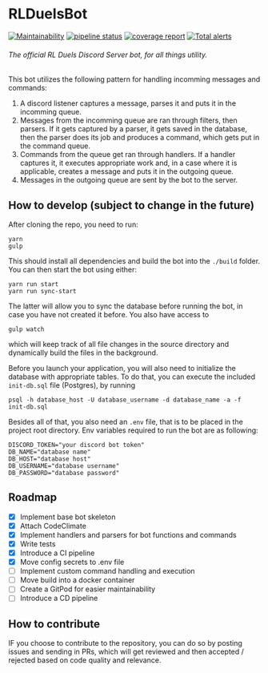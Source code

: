 # RLDuelsBot
[![Maintainability](https://api.codeclimate.com/v1/badges/67c0a3ae434c3fb8f0b7/maintainability)](https://codeclimate.com/github/Kamilczak020/RLDuelsBot/maintainability)
[![pipeline status](https://gitlab.com/Kamilczak020/rlduelsbot/badges/master/pipeline.svg)](https://gitlab.com/Kamilczak020/rlduelsbot/commits/master)
[![coverage report](https://gitlab.com/Kamilczak020/rlduelsbot/badges/master/coverage.svg)](https://gitlab.com/Kamilczak020/rlduelsbot/commits/master)
[![Total alerts](https://img.shields.io/lgtm/alerts/g/Kamilczak020/RLDuelsBot.svg?logo=lgtm&logoWidth=18)](https://lgtm.com/projects/g/Kamilczak020/RLDuelsBot/alerts/)

###### The official RL Duels Discord Server bot, for all things utility.

This bot utilizes the following pattern for handling incomming messages and commands:

1. A discord listener captures a message, parses it and puts it in the incomming queue.
2. Messages from the incomming queue are ran through filters, then parsers.
If it gets captured by a parser, it gets saved in the database, then the parser does its job and produces a command,
which gets put in the command queue.
3. Commands from the queue get ran through handlers. If a handler captures it, it executes appropriate work and,
in a case where it is applicable, creates a message and puts it in the outgoing queue.
4. Messages in the outgoing queue are sent by the bot to the server.


## How to develop (subject to change in the future)

After cloning the repo, you need to run:
```
yarn
gulp
```

This should install all dependencies and build the bot into the `./build` folder.
You can then start the bot using either:
```
yarn run start
yarn run sync-start
```
The latter will allow you to sync the database before running the bot, in case you have not created it before.
You also have access to 
```
gulp watch
```
which will keep track of all file changes in the source directory and dynamically build the files in the background.

Before you launch your application, you will also need to initialize the database with appropriate tables.
To do that, you can execute the included `init-db.sql` file (Postgres), by running
```
psql -h database_host -U database_username -d database_name -a -f init-db.sql
```

Besides all of that, you also need an `.env` file, that is to be placed in the project root directory.
Env variables required to run the bot are as following:
```
DISCORD_TOKEN="your discord bot token"
DB_NAME="database name"
DB_HOST="database host"
DB_USERNAME="database username"
DB_PASSWORD="database password"
```

## Roadmap
- [x] Implement base bot skeleton
- [x] Attach CodeClimate
- [x] Implement handlers and parsers for bot functions and commands
- [x] Write tests
- [x] Introduce a CI pipeline
- [x] Move config secrets to .env file
- [ ] Implement custom command handling and execution
- [ ] Move build into a docker container
- [ ] Create a GitPod for easier maintainability
- [ ] Introduce a CD pipeline

## How to contribute
IF you choose to contribute to the repository, you can do so by posting issues and sending in PRs, 
which will get reviewed and then accepted / rejected based on code quality and relevance.
